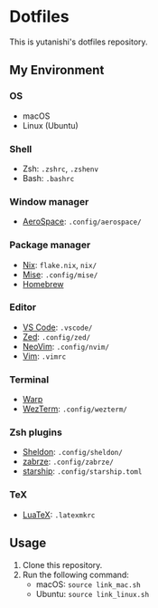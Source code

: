# Dotfiles

This is yutanishi's dotfiles repository.

## My Environment

### OS

- macOS
- Linux (Ubuntu)

### Shell

- Zsh: `.zshrc`, `.zshenv`
- Bash: `.bashrc`

### Window manager

- [AeroSpace](https://github.com/nikitabobko/AeroSpace): `.config/aerospace/`

### Package manager

- [Nix](https://github.com/NixOS/nix): `flake.nix`, `nix/`
- [Mise](https://github.com/jdx/mise): `.config/mise/`
- [Homebrew](https://github.com/Homebrew/brew)

### Editor

- [VS Code](https://github.com/microsoft/vscode): `.vscode/`
- [Zed](https://github.com/zed-industries/zed): `.config/zed/`
- [NeoVim](https://github.com/neovim/neovim): `.config/nvim/`
- [Vim](https://github.com/vim/vim):  `.vimrc`

### Terminal

- [Warp](https://github.com/warpdotdev/Warp)
- [WezTerm](https://github.com/wez/wezterm): `.config/wezterm/`

### Zsh plugins

- [Sheldon](https://github.com/rossmacarthur/sheldon): `.config/sheldon/`
- [zabrze](https://github.com/Ryooooooga/zabrze): `.config/zabrze/`
- [starship](https://github.com/starship/starship): `.config/starship.toml`

### TeX

- [LuaTeX](https://www.luatex.org/): `.latexmkrc`

## Usage

1. Clone this repository.
2. Run the following command:
   - macOS: `source link_mac.sh`
   - Ubuntu: `source link_linux.sh`
